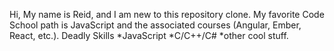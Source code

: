 Hi, My name is Reid, and I am new to this repository clone.
My favorite Code School path is JavaScript and the associated courses (Angular, Ember, React, etc.).
Deadly Skills
*JavaScript
*C/C++/C#
*other cool stuff.